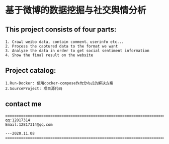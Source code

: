 # 基于微博的数据挖掘与社交舆情分析

## This project consists of four parts:
```
1. Crawl weibo data, contain comment、userinfo etc...
2. Process the captured data to the format we want
3. Analyze the data in order to get social sentiment information
4. Show the final result on the website
```

## Project catalog:
```
1.Run-Docker: 使用docker-compose作为分布式的解决方案
2.SourceProject: 项目源代码
```

## contact me
```
====================================================================================
qq:12817314
Email:12817314@qq.com

---2020.11.08
====================================================================================
```
